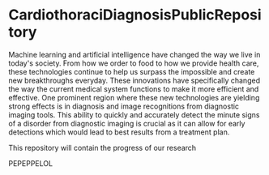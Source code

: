 # CardiothoraciDiagnosisPublicRepository

Machine learning and artificial intelligence have changed the way we live in today's society. From how we order to food to how we provide health care, these technologies continue to help us surpass the impossible and create new breakthroughs everyday. These innovations have specifically changed the way the current medical system functions to make it more efficient and effective. One prominent region where these new technologies are yielding strong effects is in diagnosis and image recognitions from diagnostic imaging tools. This ability to quickly and accurately detect the minute signs of a disorder from diagnostic imaging is crucial as it can allow for early detections which would lead to best results from a treatment plan.

This repository will contain the progress of our research 

PEPEPPELOL
